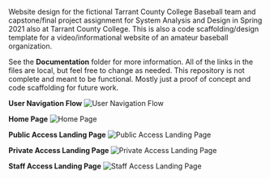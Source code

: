 Website design for the fictional Tarrant County College Baseball team and capstone/final project assignment for System Analysis and Design in Spring 2021 also at Tarrant County College. This is also a code scaffolding/design template for a video/informational website of an amateur baseball organization.

See the <b>Documentation</b> folder for more information. All of the links in the files are local, but feel free to change as needed. This repository is not complete and meant to be functional. Mostly just a proof of concept and code scaffolding for future work.

<b>User Navigation Flow</b>
![User Navigation Flow](https://user-images.githubusercontent.com/59897762/117520154-6de53a00-af6c-11eb-8084-635985150258.png)

<b>Home Page</b>
![Home Page](https://user-images.githubusercontent.com/59897762/117520224-cc121d00-af6c-11eb-90b5-108bb44c6a24.png)

<b>Public Access Landing Page</b>
![Public Access Landing Page](https://user-images.githubusercontent.com/59897762/117520228-d207fe00-af6c-11eb-904b-f02846bf4c0a.png)

<b>Private Access Landing Page</b>
![Private Access Landing Page](https://user-images.githubusercontent.com/59897762/117520234-d92f0c00-af6c-11eb-818e-b1b70269a4eb.png)

<b>Staff Access Landing Page</b>
![Staff Access Landing Page](https://user-images.githubusercontent.com/59897762/117520291-198e8a00-af6d-11eb-90c3-7782480c9df1.PNG)





